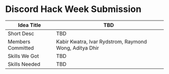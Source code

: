 # Discord Hack Week Submission

| Idea Title        | TBD                                                    |
|-------------------|--------------------------------------------------------|
| Short Desc        | TBD                                                    |
| Members Committed | Kabir Kwatra, Ivar Rydstrom, Raymond Wong, Aditya Dhir |
| Skills We Got     | TBD                                                    |
| Skills Needed     | TBD                                                    |